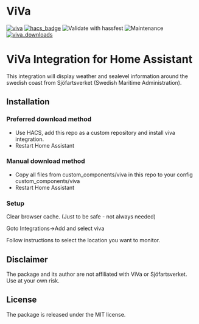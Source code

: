# ViVa


[![viva](https://img.shields.io/github/v/release/astrandb/viva)](https://github.com/astrandb/viva/releases/latest) [![hacs_badge](https://img.shields.io/badge/HACS-Custom-orange.svg)](https://github.com/hacs/integration) ![Validate with hassfest](https://github.com/astrandb/viva/workflows/Validate%20with%20hassfest/badge.svg) ![Maintenance](https://img.shields.io/maintenance/yes/2022.svg) [![viva_downloads](https://img.shields.io/github/downloads/astrandb/viva/total)](https://github.com/astrandb/viva)

# ViVa Integration for Home Assistant


This integration will display weather and sealevel information around the swedish coast from Sjöfartsverket (Swedish Maritime Administration).

## Installation

### Preferred download method

- Use HACS, add this repo as a custom repository and install viva integration.
- Restart Home Assistant

### Manual download method

- Copy all files from custom_components/viva in this repo to your config custom_components/viva
- Restart Home Assistant

### Setup

Clear browser cache. (Just to be safe - not always needed)

Goto Integrations->Add and select viva

Follow instructions to select the location you want to monitor.

## Disclaimer

The package and its author are not affiliated with ViVa or Sjöfartsverket. Use at your own risk.

## License

The package is released under the MIT license.
